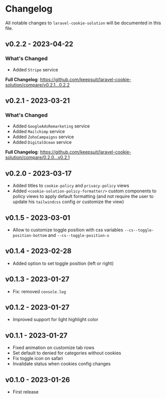 # Changelog

All notable changes to `laravel-cookie-solution` will be documented in this file.

## v0.2.2 - 2023-04-22

### What's Changed

- Added `Stripe` service

**Full Changelog**: https://github.com/keepsuit/laravel-cookie-solution/compare/v0.2.1...0.2.2

## v0.2.1 - 2023-03-21

### What's Changed

- Added `GoogleAdsRemarketing` service
- Added `Mailchimp` service
- Added `ZohoCampaigns` service
- Added `DigitalOcean` service

**Full Changelog**: https://github.com/keepsuit/laravel-cookie-solution/compare/0.2.0...v0.2.1

## v0.2.0 - 2023-03-17

- Added titles to `cookie-policy` and `privacy-policy` views
- Added `<cookie-solution-policy-formatter/>` custom components to policy views to apply default formatting (and not require the user to update his `tailwindcss` config or customize the view)

## v0.1.5 - 2023-03-01

- Allow to customize toggle position with css variables `--cs--toggle-position-bottom` and `--cs--toggle-position-x`

## v0.1.4 - 2023-02-28

- Added option to set toggle position (left or right)

## v0.1.3 - 2023-01-27

- Fix: removed `console.log`

## v0.1.2 - 2023-01-27

- Improved support for light highlight color

## v0.1.1 - 2023-01-27

- Fixed animation on customize tab rows
- Set default to denied for categories without cookies
- Fix toggle icon on safari
- Invalidate status when cookies config changes

## v0.1.0 - 2023-01-26

- First release
